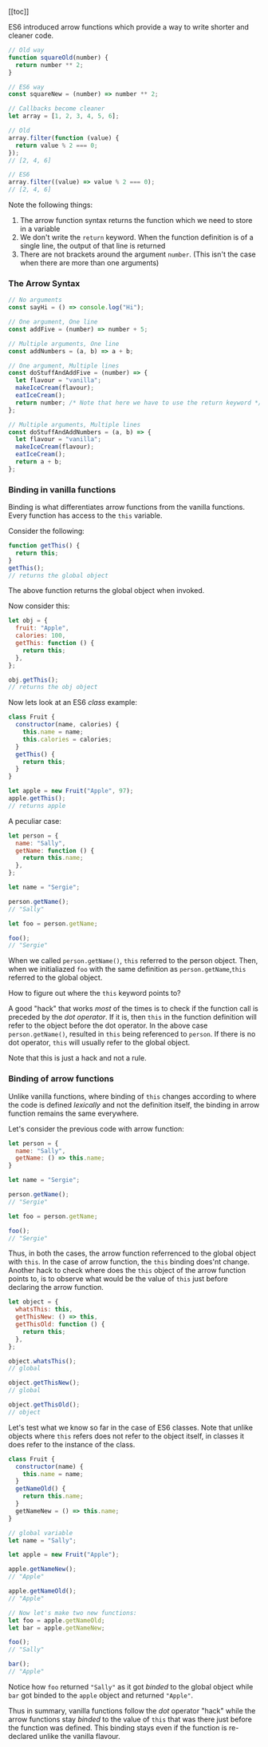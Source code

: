 [[toc]]

ES6 introduced arrow functions which provide a way to write shorter and cleaner code.

```javascript
// Old way
function squareOld(number) {
  return number ** 2;
}

// ES6 way
const squareNew = (number) => number ** 2;

// Callbacks become cleaner
let array = [1, 2, 3, 4, 5, 6];

// Old
array.filter(function (value) {
  return value % 2 === 0;
});
// [2, 4, 6]

// ES6
array.filter((value) => value % 2 === 0);
// [2, 4, 6]
```

Note the following things:

1. The arrow function syntax returns the function which we need to store in a variable
2. We don't write the `return` keyword. When the function definition is of a single line, the output of that line is returned
3. There are not brackets around the argument `number`. (This isn't the case when there are more than one arguments)

### The Arrow Syntax

```javascript
// No arguments
const sayHi = () => console.log("Hi");

// One argument, One line
const addFive = (number) => number + 5;

// Multiple arguments, One line
const addNumbers = (a, b) => a + b;

// One argument, Multiple lines
const doStuffAndAddFive = (number) => {
  let flavour = "vanilla";
  makeIceCream(flavour);
  eatIceCream();
  return number; /* Note that here we have to use the return keyword */
};

// Multiple arguments, Multiple lines
const doStuffAndAddNumbers = (a, b) => {
  let flavour = "vanilla";
  makeIceCream(flavour);
  eatIceCream();
  return a + b;
};
```

### Binding in vanilla functions

Binding is what differentiates arrow functions from the vanilla functions. Every function has access to the `this` variable.

Consider the following:

```javascript
function getThis() {
  return this;
}
getThis();
// returns the global object
```

The above function returns the global object when invoked.

Now consider this:

```javascript
let obj = {
  fruit: "Apple",
  calories: 100,
  getThis: function () {
    return this;
  },
};

obj.getThis();
// returns the obj object
```

Now lets look at an ES6 _class_ example:

```javascript
class Fruit {
  constructor(name, calories) {
    this.name = name;
    this.calories = calories;
  }
  getThis() {
    return this;
  }
}

let apple = new Fruit("Apple", 97);
apple.getThis();
// returns apple
```

A peculiar case:

```javascript
let person = {
  name: "Sally",
  getName: function () {
    return this.name;
  },
};

let name = "Sergie";

person.getName();
// "Sally"

let foo = person.getName;

foo();
// "Sergie"
```

When we called `person.getName()`, `this` referred to the person object. Then, when we initialiazed `foo` with the same definition as `person.getName`,`this` referred to the global object.

How to figure out where the `this` keyword points to?

A good "hack" that works _*most*_ of the times is to check if the function call is preceded by the _dot operator_. If it is, then `this` in the function definition will refer to the object before the dot operator. In the above case `person.getName()`, resulted in `this` being referenced to `person`. If there is no dot operator, `this` will usually refer to the global object.

Note that this is just a hack and not a rule.

### Binding of arrow functions

Unlike vanilla functions, where binding of `this` changes according to where the code is defined _lexically_ and not the definition itself, the binding in arrow function remains the same everywhere.

Let's consider the previous code with arrow function:

```javascript
let person = {
  name: "Sally",
  getName: () => this.name;
}

let name = "Sergie";

person.getName();
// "Sergie"

let foo = person.getName;

foo();
// "Sergie"
```

Thus, in both the cases, the arrow function referrenced to the global object with `this`. In the case of arrow function, the `this` binding does'nt change. Another hack to check where does the `this` object of the arrow function points to, is to observe what would be the value of `this` just before declaring the arrow function.

```javascript
let object = {
  whatsThis: this,
  getThisNew: () => this,
  getThisOld: function () {
    return this;
  },
};

object.whatsThis();
// global

object.getThisNew();
// global

object.getThisOld();
// object
```

Let's test what we know so far in the case of ES6 classes. Note that unlike objects where `this` refers does not refer to the object itself, in classes it does refer to the instance of the class.

```javascript
class Fruit {
  constructor(name) {
    this.name = name;
  }
  getNameOld() {
    return this.name;
  }
  getNameNew = () => this.name;
}

// global variable
let name = "Sally";

let apple = new Fruit("Apple");

apple.getNameNew();
// "Apple"

apple.getNameOld();
// "Apple"

// Now let's make two new functions:
let foo = apple.getNameOld;
let bar = apple.getNameNew;

foo();
// "Sally"

bar();
// "Apple"
```

Notice how `foo` returned `"Sally"` as it got _binded_ to the global object while `bar` got binded to the `apple` object and returned `"Apple"`.

Thus in summary, vanilla functions follow the _dot_ operator "hack" while the arrow functions stay _binded_ to the value of `this` that was there just before the function was defined. This binding stays even if the function is re-declared unlike the vanilla flavour.
